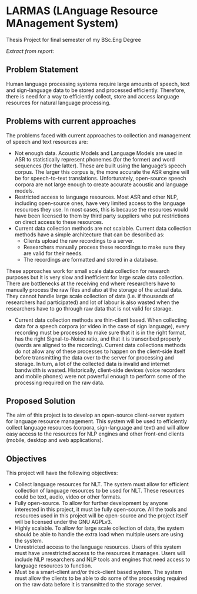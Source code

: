 # LARMAS (LAnguage Resource MAnagement System)
Thesis Project for final semester of my BSc.Eng Degree

_Extract from report:_

## Problem Statement
Human language processing systems require large amounts of speech, text and sign-language data to be stored and processed efficiently. Therefore, there is need for a way to efficiently collect, store and access language resources for natural language processing.

##	Problems with current approaches
The problems faced with current approaches to collection and management of speech and text resources are:
*	Not enough data. Acoustic Models and Language Models are used in ASR to statistically represent phonemes (for the former) and word sequences (for the latter). These are built using the language’s speech corpus. The larger this corpus is, the more accurate the ASR engine will be for speech-to-text translations. Unfortunately, open-source speech corpora are not large enough to create accurate acoustic and language models.
*	Restricted access to language resources. Most ASR and other NLP, including open-source ones, have very limited access to the language resources they use. In most cases, this is because the resources would have been licensed to them by third party suppliers who put restrictions on direct access to these resources.
*	Current data collection methods are not scalable. Current data collection methods have a simple architecture that can be described as:
    *	Clients upload the raw recordings to a server.
    *	Researchers manually process these recordings to make sure they are valid for their needs.
    *	The recordings are formatted and stored in a database.

  These approaches work for small scale data collection for research purposes but it is very slow and inefficient for large scale data collection. There are bottlenecks at the receiving end where researchers have to manually process the raw files and also at the storage of the actual data. They cannot handle large scale collection of data (i.e. if thousands of researchers had participated) and lot of labour is also wasted when the researchers have to go through raw data that is not valid for storage.
*	Current data collection methods are thin-client based. When collecting data for a speech corpora (or video in the case of sign language), every recording must be processed to make sure that it is in the right format, has the right Signal-to-Noise ratio, and that it is transcribed properly (words are aligned to the recording). Current data collections methods do not allow any of these processes to happen on the client-side itself before transmitting the data over to the server for processing and storage. In turn, a lot of the collected data is invalid and internet bandwidth is wasted. Historically, client-side devices (voice recorders and mobile phones) were not powerful enough to perform some of the processing required on the raw data. 

##	Proposed Solution
The aim of this project is to develop an open-source client-server system for language resource management. This system will be used to efficiently collect language resources (corpora, sign-language and text) and will allow easy access to the resources for NLP engines and other front-end clients (mobile, desktop and web applications).

##	Objectives
This project will have the following objectives:
*	Collect language resources for NLT. The system must allow for efficient collection of language resources to be used for NLT. These resources could be text, audio, video or other formats.
*	Fully open-source. To allow for further development by anyone interested in this project, it must be fully open-source. All the tools and resources used in this project will be open-source and the project itself will be licensed under the GNU AGPLv3.
*	Highly scalable. To allow for large scale collection of data, the system should be able to handle the extra load when multiple users are using the system.
*	Unrestricted access to the language resources. Users of this system must have unrestricted access to the resources it manages. Users will include NLP researchers and NLP tools and engines that need access to language resources to function.
*	Must be a smart-client and/or thick-client based system. The system must allow the clients to be able to do some of the processing required on the raw data before it is transmitted to the storage server.
